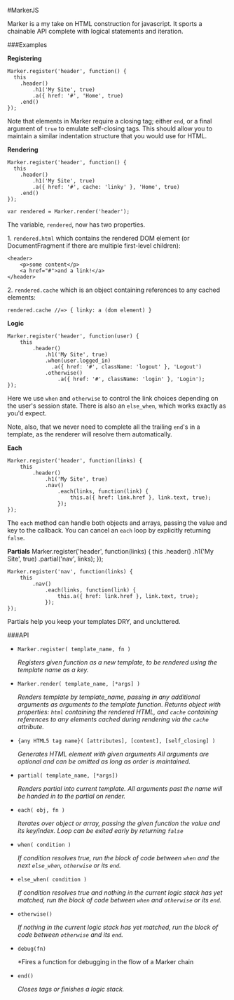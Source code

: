 #MarkerJS

Marker is a my take on HTML construction for javascript. It sports a chainable API complete with logical statements and iteration.

###Examples

**Registering**

	Marker.register('header', function() {
	  this
		.header()
	    	.h1('My Site', true)
	    	.a({ href: '#', 'Home', true)
		.end()
	});

Note that elements in Marker require a closing tag; either `end`, or a final argument of `true` to emulate self-closing tags. This should allow you 
to maintain a similar indentation structure that you would use for HTML.

**Rendering**

	Marker.register('header', function() {
	  this
		.header()
	    	.h1('My Site', true)
	    	.a({ href: '#', cache: 'linky' }, 'Home', true)
		.end()
	});
	
	var rendered = Marker.render('header');

The variable, `rendered`, now has two properties. 

1\. `rendered.html` which contains the rendered DOM element (or DocumentFragment if there are multiple first-level children):	

	<header>
		<p>some content</p>
		<a href="#">and a link!</a>
	</header>

2\. `rendered.cache` which is an object containing references to any cached elements:

	rendered.cache //=> { linky: a (dom element) }

**Logic**

	Marker.register('header', function(user) {
		this
			.header()
				.h1('My Site', true)
				.when(user.logged_in)
				  .a({ href: '#', className: 'logout' }, 'Logout')
				.otherwise()
					.a({ href: '#', className: 'login' }, 'Login');
	});

Here we use `when` and `otherwise` to control the link choices depending on the user's session state. There is also an `else_when`, 
which works exactly as you'd expect.

Note, also, that we never need to complete all the trailing `end`'s in a template, as the renderer will resolve them automatically. 

**Each**

	Marker.register('header', function(links) {
		this
			.header()
				.h1('My Site', true)
				.nav()
					.each(links, function(link) {
						this.a({ href: link.href }, link.text, true);
					});
	});

The `each` method can handle both objects and arrays, passing the value and key to the callback. You can cancel an `each` loop by explicitly returning 
`false`.	
	
**Partials**
	Marker.register('header', function(links) {
		this
			.header()
				.h1('My Site', true)
				.partial('nav', links);
	});
	
	Marker.register('nav', function(links) {
		this
			.nav()
				.each(links, function(link) {
					this.a({ href: link.href }, link.text, true);
				});
	});
	
Partials help you keep your templates DRY, and uncluttered.

###API

* `Marker.register( template_name, fn )`

	*Registers given function as a new template, to be rendered using the template name as a key.*

* `Marker.render( template_name, [*args] )`
	
	*Renders template by template_name, passing in any additional arguments as arguments to the template function. Returns object 
	with properties: `html` containing the rendered HTML, and `cache` containing references to any elements cached during rendering via the 
	`cache` attribute.*

* `{any HTML5 tag name}( [attributes], [content], [self_closing] )`
	
	*Generates HTML element with given arguments
	All arguments are optional and can be omitted as long as order is maintained.*
	
* `partial( template_name, [*args])`

	*Renders partial into current template. All arguments past the name will be handed in to the partial on render.*
	
* `each( obj, fn )`

	*Iterates over object or array, passing the given function the value and its key/index. Loop can be exited early by returning `false`*
	
* `when( condition )`

	*If condition resolves true, run the block of code between `when` and the next `else_when`, `otherwise` or its `end`.*

* `else_when( condition )`

	*If condition resolves true and nothing in the current logic stack has yet matched, 
	run the block of code between `when` and `otherwise` or its `end`.*

* `otherwise()`

	*If nothing in the current logic stack has yet matched, run the block of code between `otherwise` and its `end`.*
	
* `debug(fn)`

	*Fires a function for debugging in the flow of a Marker chain

* `end()`

	*Closes tags or finishes a logic stack.*
